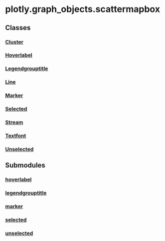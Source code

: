 # plotly.graph_objects.scattermapbox

## Classes

### [Cluster](Cluster.md)

### [Hoverlabel](Hoverlabel.md)

### [Legendgrouptitle](Legendgrouptitle.md)

### [Line](Line.md)

### [Marker](Marker.md)

### [Selected](Selected.md)

### [Stream](Stream.md)

### [Textfont](Textfont.md)

### [Unselected](Unselected.md)


## Submodules

### [hoverlabel](hoverlabel-package/index.md)

### [legendgrouptitle](legendgrouptitle-package/index.md)

### [marker](marker-package/index.md)

### [selected](selected-package/index.md)

### [unselected](unselected-package/index.md)


